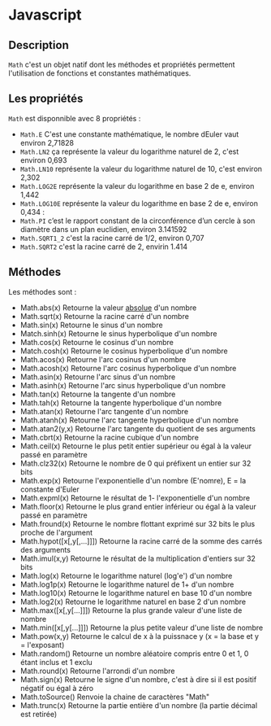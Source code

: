 # Javascript

## Description

`Math` c'est un objet natif dont les méthodes et propriétés permettent l'utilisation de fonctions et constantes mathématiques.

## Les propriétés

`Math` est disponnible avec 8 propriétés : 

*   `Math.E` C'est une constante mathématique, le nombre dEuler vaut environ 2,71828
*   `Math.LN2` ça représente la valeur du logarithme naturel de 2, c'est environ 0,693
*   `Math.LN10` représente la valeur du logarithme naturel de 10, c'est environ 2,302
*   `Math.LOG2E` représente la valeur du logarithme en base 2 de e, environ 1,442 
*   `Math.LOG10E` représente la valeur du logarithme en base 2 de e, environ 0,434 :
*   `Math.PI`  c’est le rapport constant de la circonférence d’un cercle à son diamètre dans un plan euclidien, environ 3.141592
*   `Math.SQRT1_2` c'est la racine carré de 1/2, environ 0,707
*   `Math.SQRT2` c'est la racine carré de 2, envirin 1.414

## Méthodes

Les méthodes sont : 

*   Math.abs(x) Retourne la valeur [absolue](https://fr.wikipedia.org/wiki/Valeur_absolue) d'un nombre
*   Math.sqrt(x) Retourne la racine carré d'un nombre 
*   Math.sin(x) Retourne le sinus d'un nombre
*   Match.sinh(x) Retourne le sinus hyperbolique d'un nombre
*   Math.cos(x) Retourne le cosinus d'un nombre
*   Match.cosh(x) Retourne le cosinus hyperbolique d'un nombre
*   Math.acos(x) Retourne l'arc cosinus d'un nombre
*   Math.acosh(x) Retourne l'arc cosinus hyperbolique d'un nombre
*   Math.asin(x) Retourne l'arc sinus d'un nombre
*   Math.asinh(x) Retourne l'arc sinus hyperbolique d'un nombre
*   Math.tan(x) Retourne la tangente d'un nombre
*   Math.tah(x) Retourne la tangente hyperbolique d'un nombre
*   Math.atan(x) Retourne l'arc tangente d'un nombre
*   Math.atanh(x) Retourne l'arc tangente hyperbolique d'un nombre
*   Math.atan2(y,x) Retourne l'arc tangente du quotient de ses arguments
*   Math.cbrt(x) Retourne la racine cubique d'un nombre
*   Math.ceil(x) Retourne le plus petit entier supérieur ou égal à la valeur passé en paramètre
*   Math.clz32(x) Retourne le nombre de 0 qui préfixent un entier sur 32 bits
*   Math.exp(x) Retourne l'exponentielle d'un nombre (E'nomre), E = la constante d'Euler
*   Math.expml(x) Retourne le résultat de 1- l'exponentielle d'un nombre
*   Math.floor(x) Retourne le plus grand entier inférieur ou égal à la valeur passé en paramètre
*   Math.fround(x) Retourne le nombre flottant exprimé sur 32 bits le plus proche de l'argument
*   Math.hypot([x[,y[,...]]]) Retourne la racine carré de la somme des carrés des arguments
*   Math.imul(x,y) Retourne le résultat de la multiplication d'entiers sur 32 bits
*   Math.log(x) Retourne le logarithme naturel (log'e') d'un nombre
*   Math.log1p(x) Retourne le logarithme naturel de 1+ d'un nombre
*   Math.log10(x) Retourne le logarithme naturel en base 10 d'un nombre
*   Math.log2(x) Retourne le logarithme naturel en base 2 d'un nombre
*   Math.max([x[,y[...]]]) Retourne la plus grande valeur d'une liste de nombre
*   Math.min([x[,y[...]]]) Retourne la plus petite valeur d'une liste de nombre
*   Math.pow(x,y) Retourne le calcul de x à la puissnace y (x = la base et y = l'exposant)
*   Math.random() Retourne un nombre aléatoire compris entre 0 et 1, 0 étant inclus et 1 exclu
*   Math.round(x) Retourne l'arrondi d'un nombre 
*   Math.sign(x) Retourne le signe d'un nombre, c'est à dire si il est positif négatif ou égal à zéro
*   Math.toSource() Renvoie la chaine de caractères "Math"
*   Math.trunc(x) Retourne la partie entière d'un nombre (la partie décimal est retirée)